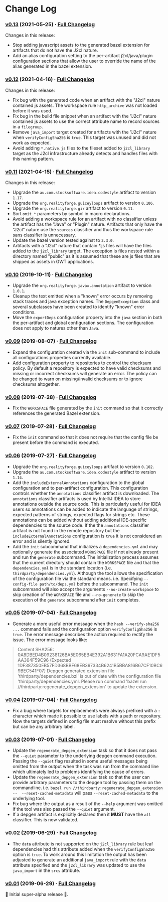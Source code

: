 # Change Log

### [v0.13](https://github.com/realityforge/bazel-depgen/tree/v0.13) (2021-05-25) · [Full Changelog](https://github.com/spritz/spritz/compare/v0.12...v0.13)

Changes in this release:

* Stop adding javascript assets to the generated bazel extension for artifacts that do not have the J2cl nature.
* Add an alias configuration setting to the per-artifact j2cl/java/plugin configuration sections that allow the user to override the name of the alias generated in the bazel extension.

### [v0.12](https://github.com/realityforge/bazel-depgen/tree/v0.12) (2021-04-16) · [Full Changelog](https://github.com/spritz/spritz/compare/v0.11...v0.12)

Changes in this release:

* Fix bug with the generated code when an artifact with the "J2cl" nature contained js assets. The workspace rule `http_archive` was not loaded before it was used.
* Fix bug in the build file snippet when an artifact with the "J2cl" nature contained js assets to use the correct attribute name to record sources in a `filegroup`.
* Remove `java_import` target created for artifacts with the "J2cl" nature when `verifyConfigSha256` is `true`. This target was unused and did not work as expected.
* Avoid adding `*.native.js` files to the fileset added to `j2cl_library` target as the J2cl infrastructure already detects and handles files with this naming pattern.

### [v0.11](https://github.com/realityforge/bazel-depgen/tree/v0.11) (2021-04-15) · [Full Changelog](https://github.com/spritz/spritz/compare/v0.10...v0.11)

Changes in this release:

* Upgrade the `au.com.stocksoftware.idea.codestyle` artifact to version `1.17`.
* Upgrade the `org.realityforge.guiceyloops` artifact to version `0.106`.
* Upgrade the `org.realityforge.gir` artifact to version `0.11`.
* Sort `omit_*` parameters by symbol in macro declarations.
* Avoid adding a workspace rule for an artifact with no classifier unless the artifact has the "Java" or "Plugin" nature. Artifacts that only have the "J2cl" nature use the `sources` classifier and thus the workspace rule sans classifier is unnecessary.
* Update the bazel version tested against to `3.3.0`.
* Artifacts with a "J2cl" nature that contain *.js files will have the files added to the `j2cl_library` target. The exception is files nested within a directory named "public" as it is assumed that these are js files that are shipped as assets in GWT applications.

### [v0.10](https://github.com/realityforge/bazel-depgen/tree/v0.10) (2019-10-11) · [Full Changelog](https://github.com/realityforge/bazel-depgen/compare/v0.09...v0.10)

* Upgrade the `org.realityforge.javax.annotation` artifact to version `1.0.1`.
* Cleanup the text emitted when a "known" error occurs by removing stack traces and java exception names. The `DepgenException` class and several subclasses have been created to identify "known" error conditions.
* Move the `exportDeps` configuration property into the `java` section in both the per-artifact and global configuration sections. The configuration does not apply to natures other than `Java`.

### [v0.09](https://github.com/realityforge/bazel-depgen/tree/v0.09) (2019-08-07) · [Full Changelog](https://github.com/realityforge/bazel-depgen/compare/v0.08...v0.09)

* Expand the configuration created via the `init` sub-command to include all configurations properties currently available.
* Add configuration property to repositories to control the checksum policy. By default a repository is expected to have valid checksums and missing or incorrect checksums will generate an error. The policy can be changed to warn on missing/invalid checksums or to ignore checksums altogether.

### [v0.08](https://github.com/realityforge/bazel-depgen/tree/v0.08) (2019-07-28) · [Full Changelog](https://github.com/realityforge/bazel-depgen/compare/v0.07...v0.08)

* Fix the `WORKSPACE` file generated by the `init` command so that it correctly references the generated Bazel extension.

### [v0.07](https://github.com/realityforge/bazel-depgen/tree/v0.07) (2019-07-28) · [Full Changelog](https://github.com/realityforge/bazel-depgen/compare/v0.06...v0.07)

* Fix the `init` command so that it does not require that the config file be present before the command is executed.

### [v0.06](https://github.com/realityforge/bazel-depgen/tree/v0.06) (2019-07-27) · [Full Changelog](https://github.com/realityforge/bazel-depgen/compare/v0.05...v0.06)

* Upgrade the `org.realityforge.guiceyloops` artifact to version `0.102`.
* Upgrade the `au.com.stocksoftware.idea.codestyle` artifact to version `1.14`.
* Add the `includeExternalAnnotations` configuration to the global configuration and to per-artifact configuration. This configuration controls whether the `annotations` classifier artifact is downloaded. The `annotations` classifier artifacts is used by IntelliJ IDEA to store annotations outside the source code. This is particularly useful for IDEA users so annotations can be added to indicate the language of strings, expected patterns of strings, expected flags for strings etc. These annotations can be added without adding additional IDE-specific dependencies to the source code. If the the `annotations` classifier artifact is not found in the remote repository but the `includeExternalAnnotations` configuration is `true` it is not considered an error and is silently ignored.
* Add the `init` subcommand that initializes a `dependencies.yml` and may optionally generate the associated `WORKSPACE` file if not already present and run the `generate` subcommand. The initialization process assumes that the current directory should contain the `WORKSPACE` file and that the `dependencies.yml` is in the standard location (i.e. `thirdparty/dependencies.yml`). Although the tool allows the specification of the configuration file via the standard means. i.e. Specifying `--config-file path/to/deps.yml` before the subcommand. The `init` subcommand will also accept the arguments `--no-create-workspace` to skip creation of the `WORKSPACE` file and `--no-generate`  to skip the execution of the `generate` subcommand after `init` completes.

### [v0.05](https://github.com/realityforge/bazel-depgen/tree/v0.05) (2019-07-04) · [Full Changelog](https://github.com/realityforge/bazel-depgen/compare/v0.04...v0.05)

* Generate a more useful error message when the `hash --verify-sha256 ...` command fails and the configuration option `verifyConfigSha256` is `true`. The error message describes the action required to rectify the issue. The error message looks like:

> Content SHA256: 0A8DBED4B09238126BA5E065EB4E392A1B631FA1A20FCA9AE1DF5AA364F59C96 (Expected 1DF387350EB57FD368BBF68EB397334B6241B5BBA816B67CF10BC69BEC541F07)
  Depgen generated extension file 'thirdparty/dependencies.bzl' is out of date with the configuration file 'thirdparty/dependencies.yml.
  Please run command 'bazel run //thirdparty:regenerate_depgen_extension' to update the extension.

### [v0.04](https://github.com/realityforge/bazel-depgen/tree/v0.04) (2019-07-04) · [Full Changelog](https://github.com/realityforge/bazel-depgen/compare/v0.03...v0.04)

* Fix a bug where targets for replacements were always prefixed with a `:` character which made it possible to use labels with a path or repository. Now the targets defined in config file must resolve without this prefix but can be any arbitrary label.

### [v0.03](https://github.com/realityforge/bazel-depgen/tree/v0.03) (2019-07-01) · [Full Changelog](https://github.com/realityforge/bazel-depgen/compare/v0.02...v0.03)

* Update the `regenerate_depgen_extension` task so that it does not pass the `--quiet` parameter to the underlying depgen command execution. Passing the `--quiet` flag resulted in some useful messages being omitted from the output when the task was run from the command line which ultimately led to problems identifying the cause of errors.
* Update the `regenerate_depgen_extension` task so that the user can provide arbitrary parameters to the depgen tool by passing them on the commandline. i.e. `bazel run //thirdparty:regenerate_depgen_extension --  --reset-cached-metadata` will pass `--reset-cached-metadata` to the underlying tool.
* Fix bug where the output as a result of the `--help` argument was omitted if the tool was also passed the `--quiet` argument.
* If a depgen artifact is explicitly declared then it **MUST** have the `all` classifier. This is now validated.

### [v0.02](https://github.com/realityforge/bazel-depgen/tree/v0.02) (2019-06-29) · [Full Changelog](https://github.com/realityforge/bazel-depgen/compare/v0.01...v0.02)

* The `data` attribute is not supported on the `j2cl_library` rule but leaf dependencies had this attribute added when the `verifyConfigSha256` option is `true`. To work around this limitation the output has been adjusted to generate an additional `java_import` rule with the `data` attribute specified and the `j2cl_library` was updated to use the `java_import` in the `srcs` attribute.

### [v0.01](https://github.com/realityforge/bazel-depgen/tree/v0.01) (2019-06-29) · [Full Changelog](https://github.com/realityforge/bazel-depgen/compare/eb92a2dbd83e6f9c990baf0685f4d8781b10e686...v0.01)

 🎉	Initial super-alpha release 🎉.
